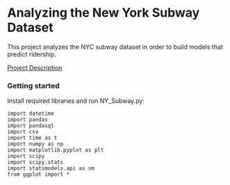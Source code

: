# Analyzing the New York Subway Dataset
This project analyzes the NYC subway dataset in order to build models that predict ridership.

[Project Description](https://docs.google.com/document/d/16T3kirC0IxvtfxlZb7n5kOz5xFF_JTwrG31J2OZj8KM/pub)

### Getting started
Install required libraries and run NY_Subway.py:  
```
import datetime  
import pandas  
import pandasql  
import csv  
import time as t  
import numpy as np  
import matplotlib.pyplot as plt  
import scipy  
import scipy.stats  
import statsmodels.api as sm  
from ggplot import *
```

